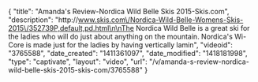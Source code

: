 {
    "title": "Amanda's Review-Nordica Wild Belle Skis 2015-Skis.com",
    "description": "http:\/\/www.skis.com\/Nordica-Wild-Belle-Womens-Skis-2015\/352739P,default,pd.html\n\nThe Nordica Wild Belle is a great ski for the ladies who will do just about anything on the mountain. Nordica's Wi-Core is made just for the ladies by having vertically lamin",
    "videoid": "3765588",
    "date_created": "1411361097",
    "date_modified": "1418181998",
    "type": "captivate",
    "layout": "video",
    "url": "\/v\/amanda-s-review-nordica-wild-belle-skis-2015-skis-com\/3765588"
}